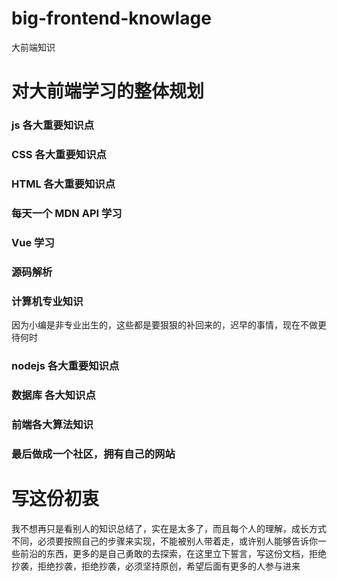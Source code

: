# big-frontend-knowlage
大前端知识

# 对大前端学习的整体规划

### js 各大重要知识点


### CSS 各大重要知识点


### HTML 各大重要知识点


### 每天一个 MDN API 学习



### Vue 学习


### 源码解析



### 计算机专业知识
因为小编是非专业出生的，这些都是要狠狠的补回来的，迟早的事情，现在不做更待何时



### nodejs 各大重要知识点




### 数据库 各大知识点




### 前端各大算法知识





### 最后做成一个社区，拥有自己的网站








# 写这份初衷
我不想再只是看别人的知识总结了，实在是太多了，而且每个人的理解，成长方式不同，必须要按照自己的步骤来实现，不能被别人带着走，或许别人能够告诉你一些前沿的东西，更多的是自己勇敢的去探索，在这里立下誓言，写这份文档，拒绝抄袭，拒绝抄袭，拒绝抄袭，必须坚持原创，希望后面有更多的人参与进来
